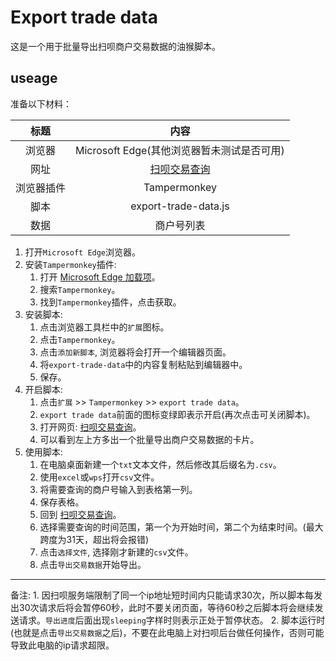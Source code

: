 # Export trade data
这是一个用于批量导出扫呗商户交易数据的油猴脚本。
## useage
准备以下材料：

|标题|内容|
|:-:|:-:|
|浏览器|Microsoft Edge(其他浏览器暂未测试是否可用)|
|网址|[扫呗交易查询](https://saobei.lcsw.cn/lcsw/cms/function/pospay/tradeSerial_agent?pageid=r-jycx&ppageid=rg-sjgl)|
|浏览器插件|Tampermonkey|
|脚本|export-trade-data.js|
|数据|商户号列表|
1. 打开`Microsoft Edge`浏览器。
2. 安装`Tampermonkey`插件:
    1. 打开 [Microsoft Edge 加载项](https://microsoftedge.microsoft.com/addons/Microsoft-Edge-Extensions-Home?hl=zh-CN)。
    2. 搜索`Tampermonkey`。
    3. 找到`Tampermonkey`插件，点击获取。
3. 安装脚本:
    1. 点击浏览器工具栏中的`扩展`图标。
    2. 点击`Tampermonkey`。
    3. 点击`添加新脚本`, 浏览器将会打开一个编辑器页面。
    4. 将`export-trade-data`中的内容复制粘贴到编辑器中。
    5. 保存。
4. 开启脚本:
    1. 点击`扩展` >> `Tampermonkey` >> `export trade data`。
    2. `export trade data`前面的图标变绿即表示开启(再次点击可关闭脚本)。
    3. 打开网页: [扫呗交易查询](https://saobei.lcsw.cn/lcsw/cms/function/pospay/tradeSerial_agent?pageid=r-jycx&ppageid=rg-sjgl)。
    4. 可以看到左上方多出一个批量导出商户交易数据的卡片。
5. 使用脚本:
    1. 在电脑桌面新建一个`txt`文本文件，然后修改其后缀名为`.csv`。
    2. 使用`excel`或`wps`打开`csv`文件。
    3. 将需要查询的商户号输入到表格第一列。
    4. 保存表格。
    5. 回到 [扫呗交易查询](https://saobei.lcsw.cn/lcsw/cms/function/pospay/tradeSerial_agent?pageid=r-jycx&ppageid=rg-sjgl)。
    6. 选择需要查询的时间范围，第一个为开始时间，第二个为结束时间。(最大跨度为31天，超出将会报错)
    7. 点击`选择文件`, 选择刚才新建的`csv`文件。
    8. 点击`导出交易数据`开始导出。
---
备注:
    1. 因扫呗服务端限制了同一个ip地址短时间内只能请求30次，所以脚本每发出30次请求后将会暂停60秒，此时不要关闭页面，等待60秒之后脚本将会继续发送请求。`导出进度`后面出现`sleeping`字样时则表示正处于暂停状态。
    2. 脚本运行时(也就是点击`导出交易数据`之后)，不要在此电脑上对扫呗后台做任何操作，否则可能导致此电脑的ip请求超限。